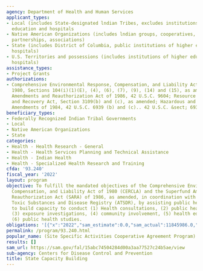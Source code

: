 ```yaml
---
agency: Department of Health and Human Services
applicant_types:
- Local (includes State-designated lndian Tribes, excludes institutions of higher
  education and hospitals
- Native American Organizations (includes lndian groups, cooperatives, corporations,
  partnerships, associations)
- State (includes District of Columbia, public institutions of higher education and
  hospitals)
- U.S. Territories and possessions (includes institutions of higher education and
  hospitals)
assistance_types:
- Project Grants
authorizations:
- Comprehensive Environmental Response, Compensation, and Liability Act (CERCLA) of
  1980, Sections 104(i)(1)(E), (4), (6), (7), (9), (14) and (15), as amended; Superfund
  Amendments and Reauthorization Act of 1986, 42 U.S.C. 9604; Resource Conservation
  and Recovery Act, Section 3109(b) and (c), as amended; Hazardous and Solid Waste
  Amendments of 1984, 42 U.S.C. 6939 (b) and (c).. 42 U.S.C. &sect; 6939 (b) and(c).
beneficiary_types:
- Federally Recognized Indian Tribal Governments
- Local
- Native American Organizations
- State
categories:
- Health - Health Research - General
- Health - Health Services Planning and Technical Assistance
- Health - Indian Health
- Health - Specialized Health Research and Training
cfda: '93.240'
fiscal_year: '2022'
layout: program
objective: To fulfill the mandated objectives of the Comprehensive Environmental Response,
  Compensation, and Liability Act of 1980 (CERCLA) and the Superfund Amendments and
  Reauthorization Act (SARA) of 1986, as amended, in coordination with Agency for
  Toxic Substances and Disease Registry (ATSDR), by assisting public health agencies
  to build capacity to conduct (1) Health consultations, (2) public health assessments,
  (3) exposure investigations, (4) community involvement, (5) health education, and
  (6) public health studies.
obligations: '[{"x":"2022","sam_estimate":0.0,"sam_actual":11845986.0,"usa_spending_actual":11623911.18},{"x":"2023","sam_estimate":13952541.0,"sam_actual":0.0,"usa_spending_actual":13952541.0},{"x":"2024","sam_estimate":13952541.0,"sam_actual":0.0,"usa_spending_actual":0.0}]'
permalink: /program/93.240.html
popular_name: (Site Specific Activities Cooperative Agreement Program)
results: []
sam_url: https://sam.gov/fal/15abc74504284d00a3aa77527c24b5ae/view
sub-agency: Centers for Disease Control and Prevention
title: State Capacity Building
---
```

